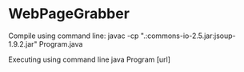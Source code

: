 # WebPageGrabber

Compile using command line:
javac -cp ".:commons-io-2.5.jar:jsoup-1.9.2.jar" Program.java 

Executing using command line
java Program [url]
